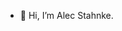 - 👋 Hi, I’m Alec Stahnke.


<!---
MojoThundercat/MojoThundercat is a ✨ special ✨ repository because its `README.md` (this file) appears on your GitHub profile.
You can click the Preview link to take a look at your changes.
--->

